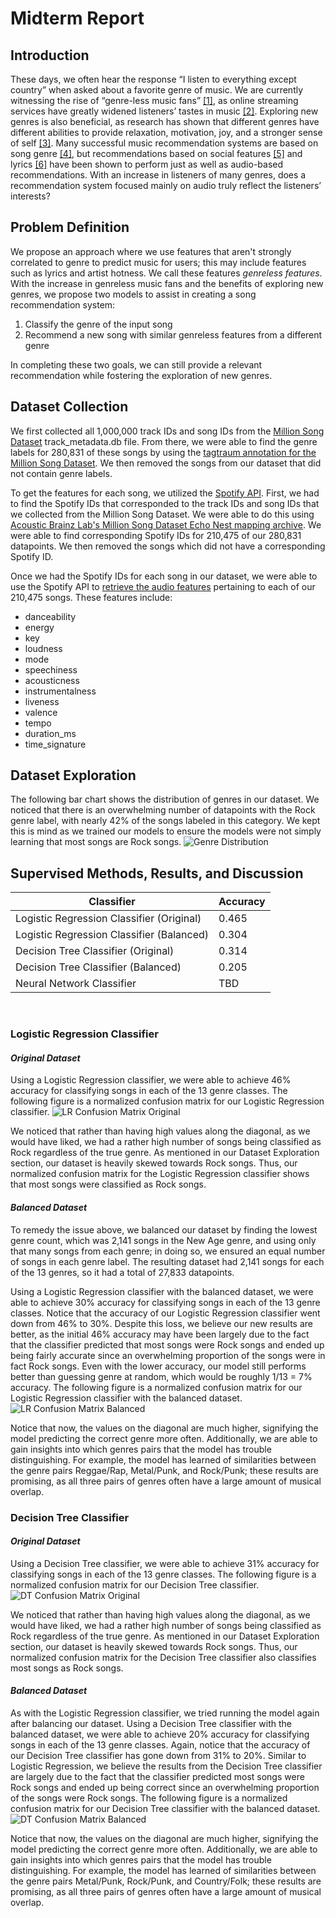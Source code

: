 # Midterm Report
## Introduction
These days, we often hear the response “I listen to everything except country” when asked about a favorite genre of music. We are currently witnessing the rise of “genre-less music fans” [[1]](#references), as online streaming services have greatly widened listeners’ tastes in music [[2]](#references). Exploring new genres is also beneficial, as research has shown that different genres have different abilities to provide relaxation, motivation, joy, and a stronger sense of self [[3]](#references). Many successful music recommendation systems are based on song genre [[4]](#references), but recommendations based on social features [[5]](#references) and lyrics [[6]](#references) have been shown to perform just as well as audio-based recommendations. With an increase in listeners of many genres, does a recommendation system focused mainly on audio truly reflect the listeners’ interests?  

## Problem Definition
We propose an approach where we use features that aren't strongly correlated to genre to predict music for users; this may include features such as lyrics and artist hotness. We call these features *genreless features*. With the increase in genreless music fans and the benefits of exploring new genres, we propose two models to assist in creating a song recommendation system:
1.	Classify the genre of the input song
2.	Recommend a new song with similar genreless features from a different genre

In completing these two goals, we can still provide a relevant recommendation while fostering the exploration of new genres.

## Dataset Collection
We first collected all 1,000,000 track IDs and song IDs from the [Million Song Dataset](http://millionsongdataset.com/) track_metadata.db file. From there, we were able to find the genre labels for 280,831 of these songs by using the [tagtraum annotation for the Million Song Dataset](https://www.tagtraum.com/msd_genre_datasets.html). We then removed the songs from our dataset that did not contain genre labels. 

To get the features for each song, we utilized the [Spotify API](https://developer.spotify.com/documentation/web-api/). First, we had to find the Spotify IDs that corresponded to the track IDs and song IDs that we collected from the Million Song Dataset. We were able to do this using [Acoustic Brainz Lab's Million Song Dataset Echo Nest mapping archive](https://labs.acousticbrainz.org/million-song-dataset-echonest-archive/). We were able to find corresponding Spotify IDs for 210,475 of our 280,831 datapoints. We then removed the songs which did not have a corresponding Spotify ID. 

Once we had the Spotify IDs for each song in our dataset, we were able to use the Spotify API to [retrieve the audio features](https://developer.spotify.com/documentation/web-api/reference/#/operations/get-audio-features) pertaining to each of our 210,475 songs. These features include:
- danceability
- energy
- key
- loudness
- mode
- speechiness
- acousticness
- instrumentalness
- liveness
- valence
- tempo
- duration_ms
- time_signature

## Dataset Exploration
The following bar chart shows the distribution of genres in our dataset. We noticed that there is an overwhelming number of datapoints with the Rock genre label, with nearly 42% of the songs labeled in this category. We kept this is mind as we trained our models to ensure the models were not simply learning that most songs are Rock songs.
![Genre Distribution](images/genre_distribution.png)


## Supervised Methods, Results, and Discussion

| Classifier    | Accuracy |
| ----------- | ----------- |
| Logistic Regression Classifier (Original)      | 0.465       |
| Logistic Regression Classifier (Balanced)   | 0.304        |
| Decision Tree Classifier (Original)   | 0.314        |
| Decision Tree Classifier (Balanced)   | 0.205        |
| Neural Network Classifier | TBD |

 <br>
 
### Logistic Regression Classifier
#### _Original Dataset_
Using a Logistic Regression classifier, we were able to achieve 46% accuracy for classifying songs in each of the 13 genre classes. The following figure is a normalized confusion matrix for our Logistic Regression classifier. 
![LR Confusion Matrix Original](images/lr_cm.png)

We noticed that rather than having high values along the diagonal, as we would have liked, we had a rather high number of songs being classified as Rock regardless of the true genre. As mentioned in our Dataset Exploration section, our dataset is heavily skewed towards Rock songs. Thus, our normalized confusion matrix for the Logistic Regression classifier shows that most songs were classified as Rock songs. 

#### _Balanced Dataset_
To remedy the issue above, we balanced our dataset by finding the lowest genre count, which was 2,141 songs in the New Age genre, and using only that many songs from each genre; in doing so, we ensured an equal number of songs in each genre label. The resulting dataset had 2,141 songs for each of the 13 genres, so it had a total of 27,833 datapoints. 

Using a Logistic Regression classifier with the balanced dataset, we were able to achieve 30% accuracy for classifying songs in each of the 13 genre classes. Notice that the accuracy of our Logistic Regression classifier went down from 46% to 30%. Despite this loss, we believe our new results are better, as the initial 46% accuracy may have been largely due to the fact that the classifier predicted that most songs were Rock songs and ended up being fairly accurate since an overwhelming proportion of the songs were in fact Rock songs. Even with the lower accuracy, our model still performs better than guessing genre at random, which would be roughly 1/13 = 7% accuracy. The following figure is a normalized confusion matrix for our Logistic Regression classifier with the balanced dataset.
![LR Confusion Matrix Balanced](images/lr_cm_balanced.png)

Notice that now, the values on the diagonal are much higher, signifying the model predicting the correct genre more often. Additionally, we are able to gain insights into which genres pairs that the model has trouble distinguishing. For example, the model has learned of similarities between the genre pairs Reggae/Rap, Metal/Punk, and Rock/Punk; these results are promising, as all three pairs of genres often have a large amount of musical overlap.

### Decision Tree Classifier
#### _Original Dataset_
Using a Decision Tree classifier, we were able to achieve 31% accuracy for classifying songs in each of the 13 genre classes. The following figure is a normalized confusion matrix for our Decision Tree classifier. 
![DT Confusion Matrix Original](images/dt_cm.png)

We noticed that rather than having high values along the diagonal, as we would have liked, we had a rather high number of songs being classified as Rock regardless of the true genre. As mentioned in our Dataset Exploration section, our dataset is heavily skewed towards Rock songs. Thus, our normalized confusion matrix for the Decision Tree classifier also classifies most songs as Rock songs. 

#### _Balanced Dataset_
As with the Logistic Regression classifier, we tried running the model again after balancing our dataset. Using a Decision Tree classifier with the balanced dataset, we were able to achieve 20% accuracy for classifying songs in each of the 13 genre classes. Again, notice that the accuracy of our Decision Tree classifier has gone down from 31% to 20%. Similar to Logistic Regression, we believe the results from the Decision Tree classifier are largely due to the fact that the classifier predicted most songs were Rock songs and ended up being correct since an overwhelming proportion of the songs were Rock songs. The following figure is a normalized confusion matrix for our Decision Tree classifier with the balanced dataset. 
![DT Confusion Matrix Balanced](images/dt_cm_balanced.png)

Notice that now, the values on the diagonal are much higher, signifying the model predicting the correct genre more often. Additionally, we are able to gain insights into which genres pairs that the model has trouble distinguishing. For example, the model has learned of similarities between the genre pairs Metal/Punk, Rock/Punk, and Country/Folk; these results are promising, as all three pairs of genres often have a large amount of musical overlap.
